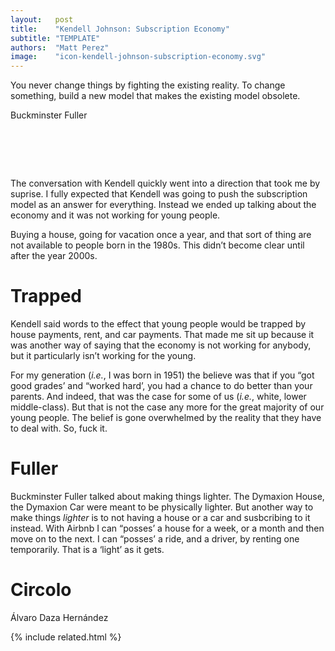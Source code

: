 ```yaml
---
layout:   post
title:    "Kendell Johnson: Subscription Economy"
subtitle: "TEMPLATE"
authors:  "Matt Perez"
image:    "icon-kendell-johnson-subscription-economy.svg"
---
```


<div style="display:none;">
 <p>The conversation with Kendell quickly went into a direction that took me by suprise..</p>
</div>

<div>
 <p class='_citation'>You never change things by fighting the existing reality. To change something, build a new model that makes the existing model obsolete.</p>
 <p id='_signature'>Buckminster Fuller</p>
</div>

<h1>&nbsp;</h1>
 <p>The conversation with Kendell quickly went into a direction that took me by suprise. I fully expected that Kendell was going to push the subscription model as an answer for everything. Instead we ended up talking about the economy and it was not working for young people.</p>
 <p>Buying a house, going for vacation once a year, and that sort of thing are not available to people born in the 1980s. This didn&rsquo;t become clear until after the year 2000s.</p>

<h1>Trapped</h1>
 <p>Kendell said words to the effect that young people would be trapped by house payments, rent, and car payments. That made me sit up because it was another way of saying that the economy is not working for anybody, but it particularly isn&rsquo;t working for the young.</p>
 <p>For my generation (<em>i.e.</em>, I was born in 1951) the believe was that if you &ldquo;got good grades&rsquo; and &ldquo;worked hard&rsquo;, you had a chance to do better than your parents. And indeed, that was the case for some of us (<em>i.e.</em>, white, lower middle-class). But that is not the case any more for the great majority of our young people. The belief is gone overwhelmed by the reality that they have to deal with. So, fuck it.</p>

<h1>Fuller</h1>
 <p>Buckminster Fuller talked about making things lighter. The Dymaxion House, the Dymaxion Car were meant to be physically lighter. But another way to make things <em>lighter</em> is to not having a house or a car and susbcribing to it instead. With Airbnb I can &ldquo;posses&rsquo; a house for a week, or a month and then move on to the next. I can &ldquo;posses&rsquo; a ride, and a driver, by renting one temporarily. That is a &lsquo;light&rsquo; as it gets.</p>

<h1>Circolo</h1>
 Álvaro Daza Hernández


{% include related.html %}